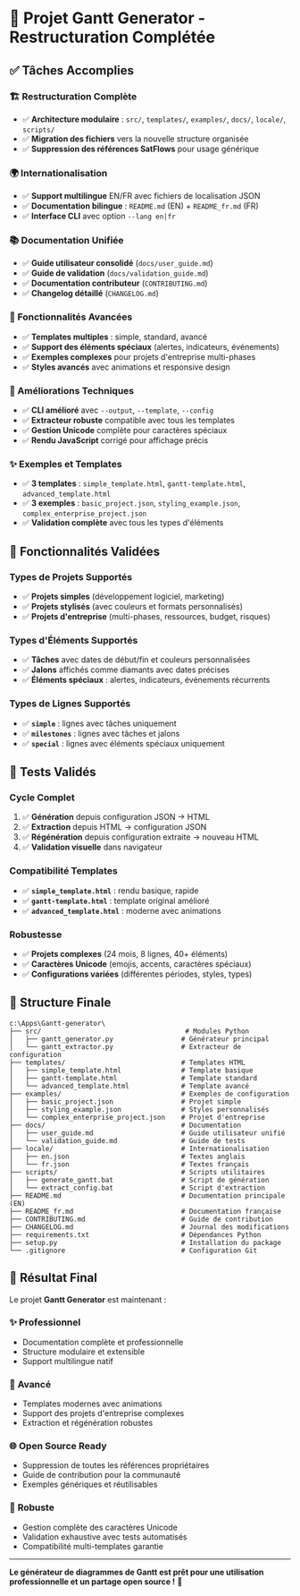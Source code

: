 # 🎉 Projet Gantt Generator - Restructuration Complétée

## ✅ Tâches Accomplies

### 🏗️ Restructuration Complète
- ✅ **Architecture modulaire** : `src/`, `templates/`, `examples/`, `docs/`, `locale/`, `scripts/`
- ✅ **Migration des fichiers** vers la nouvelle structure organisée
- ✅ **Suppression des références SatFlows** pour usage générique

### 🌍 Internationalisation  
- ✅ **Support multilingue** EN/FR avec fichiers de localisation JSON
- ✅ **Documentation bilingue** : `README.md` (EN) + `README_fr.md` (FR)
- ✅ **Interface CLI** avec option `--lang en|fr`

### 📚 Documentation Unifiée
- ✅ **Guide utilisateur consolidé** (`docs/user_guide.md`)
- ✅ **Guide de validation** (`docs/validation_guide.md`)
- ✅ **Documentation contributeur** (`CONTRIBUTING.md`)
- ✅ **Changelog détaillé** (`CHANGELOG.md`)

### 🚀 Fonctionnalités Avancées
- ✅ **Templates multiples** : simple, standard, avancé
- ✅ **Support des éléments spéciaux** (alertes, indicateurs, événements)
- ✅ **Exemples complexes** pour projets d'entreprise multi-phases
- ✅ **Styles avancés** avec animations et responsive design

### 🔧 Améliorations Techniques
- ✅ **CLI amélioré** avec `--output`, `--template`, `--config`
- ✅ **Extracteur robuste** compatible avec tous les templates
- ✅ **Gestion Unicode** complète pour caractères spéciaux
- ✅ **Rendu JavaScript** corrigé pour affichage précis

### ✨ Exemples et Templates
- ✅ **3 templates** : `simple_template.html`, `gantt-template.html`, `advanced_template.html`
- ✅ **3 exemples** : `basic_project.json`, `styling_example.json`, `complex_enterprise_project.json`
- ✅ **Validation complète** avec tous les types d'éléments

## 🎯 Fonctionnalités Validées

### Types de Projets Supportés
- ✅ **Projets simples** (développement logiciel, marketing)
- ✅ **Projets stylisés** (avec couleurs et formats personnalisés)
- ✅ **Projets d'entreprise** (multi-phases, ressources, budget, risques)

### Types d'Éléments Supportés
- ✅ **Tâches** avec dates de début/fin et couleurs personnalisées
- ✅ **Jalons** affichés comme diamants avec dates précises
- ✅ **Éléments spéciaux** : alertes, indicateurs, événements récurrents

### Types de Lignes Supportés
- ✅ **`simple`** : lignes avec tâches uniquement
- ✅ **`milestones`** : lignes avec tâches et jalons
- ✅ **`special`** : lignes avec éléments spéciaux uniquement

## 🧪 Tests Validés

### Cycle Complet
1. ✅ **Génération** depuis configuration JSON → HTML
2. ✅ **Extraction** depuis HTML → configuration JSON
3. ✅ **Régénération** depuis configuration extraite → nouveau HTML
4. ✅ **Validation visuelle** dans navigateur

### Compatibilité Templates
- ✅ **`simple_template.html`** : rendu basique, rapide
- ✅ **`gantt-template.html`** : template original amélioré
- ✅ **`advanced_template.html`** : moderne avec animations

### Robustesse
- ✅ **Projets complexes** (24 mois, 8 lignes, 40+ éléments)
- ✅ **Caractères Unicode** (emojis, accents, caractères spéciaux)
- ✅ **Configurations variées** (différentes périodes, styles, types)

## 📁 Structure Finale

```
c:\Apps\Gantt-generator\
├── src/                                    # Modules Python
│   ├── gantt_generator.py                 # Générateur principal
│   └── gantt_extractor.py                 # Extracteur de configuration
├── templates/                             # Templates HTML
│   ├── simple_template.html               # Template basique
│   ├── gantt-template.html                # Template standard
│   └── advanced_template.html             # Template avancé
├── examples/                              # Exemples de configuration
│   ├── basic_project.json                 # Projet simple
│   ├── styling_example.json               # Styles personnalisés
│   └── complex_enterprise_project.json    # Projet d'entreprise
├── docs/                                  # Documentation
│   ├── user_guide.md                      # Guide utilisateur unifié
│   └── validation_guide.md                # Guide de tests
├── locale/                                # Internationalisation
│   ├── en.json                            # Textes anglais
│   └── fr.json                            # Textes français
├── scripts/                               # Scripts utilitaires
│   ├── generate_gantt.bat                 # Script de génération
│   └── extract_config.bat                 # Script d'extraction
├── README.md                              # Documentation principale (EN)
├── README_fr.md                           # Documentation française
├── CONTRIBUTING.md                        # Guide de contribution
├── CHANGELOG.md                           # Journal des modifications
├── requirements.txt                       # Dépendances Python
├── setup.py                               # Installation du package
└── .gitignore                             # Configuration Git
```

## 🎊 Résultat Final

Le projet **Gantt Generator** est maintenant :

### ✨ **Professionnel**
- Documentation complète et professionnelle
- Structure modulaire et extensible
- Support multilingue natif

### 🚀 **Avancé**
- Templates modernes avec animations
- Support des projets d'entreprise complexes
- Extraction et régénération robustes

### 🌐 **Open Source Ready**
- Suppression de toutes les références propriétaires
- Guide de contribution pour la communauté
- Exemples génériques et réutilisables

### 💪 **Robuste**
- Gestion complète des caractères Unicode
- Validation exhaustive avec tests automatisés
- Compatibilité multi-templates garantie

---

**Le générateur de diagrammes de Gantt est prêt pour une utilisation professionnelle et un partage open source !** 🎉
